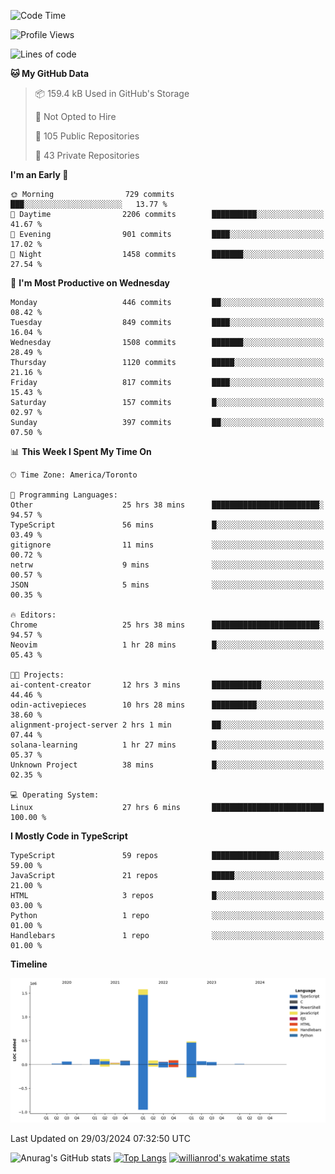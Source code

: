 <!--START_SECTION:waka-->
![Code Time](http://img.shields.io/badge/Code%20Time-1%2C356%20hrs%2053%20mins-blue)

![Profile Views](http://img.shields.io/badge/Profile%20Views-0-blue)

![Lines of code](https://img.shields.io/badge/From%20Hello%20World%20I%27ve%20Written-2.8%20million%20lines%20of%20code-blue)

**🐱 My GitHub Data** 

> 📦 159.4 kB Used in GitHub's Storage 
 > 
> 🚫 Not Opted to Hire
 > 
> 📜 105 Public Repositories 
 > 
> 🔑 43 Private Repositories 
 > 
**I'm an Early 🐤** 

```text
🌞 Morning                729 commits         ███░░░░░░░░░░░░░░░░░░░░░░   13.77 % 
🌆 Daytime                2206 commits        ██████████░░░░░░░░░░░░░░░   41.67 % 
🌃 Evening                901 commits         ████░░░░░░░░░░░░░░░░░░░░░   17.02 % 
🌙 Night                  1458 commits        ███████░░░░░░░░░░░░░░░░░░   27.54 % 
```
📅 **I'm Most Productive on Wednesday** 

```text
Monday                   446 commits         ██░░░░░░░░░░░░░░░░░░░░░░░   08.42 % 
Tuesday                  849 commits         ████░░░░░░░░░░░░░░░░░░░░░   16.04 % 
Wednesday                1508 commits        ███████░░░░░░░░░░░░░░░░░░   28.49 % 
Thursday                 1120 commits        █████░░░░░░░░░░░░░░░░░░░░   21.16 % 
Friday                   817 commits         ████░░░░░░░░░░░░░░░░░░░░░   15.43 % 
Saturday                 157 commits         █░░░░░░░░░░░░░░░░░░░░░░░░   02.97 % 
Sunday                   397 commits         ██░░░░░░░░░░░░░░░░░░░░░░░   07.50 % 
```


📊 **This Week I Spent My Time On** 

```text
🕑︎ Time Zone: America/Toronto

💬 Programming Languages: 
Other                    25 hrs 38 mins      ████████████████████████░   94.57 % 
TypeScript               56 mins             █░░░░░░░░░░░░░░░░░░░░░░░░   03.49 % 
gitignore                11 mins             ░░░░░░░░░░░░░░░░░░░░░░░░░   00.72 % 
netrw                    9 mins              ░░░░░░░░░░░░░░░░░░░░░░░░░   00.57 % 
JSON                     5 mins              ░░░░░░░░░░░░░░░░░░░░░░░░░   00.35 % 

🔥 Editors: 
Chrome                   25 hrs 38 mins      ████████████████████████░   94.57 % 
Neovim                   1 hr 28 mins        █░░░░░░░░░░░░░░░░░░░░░░░░   05.43 % 

🐱‍💻 Projects: 
ai-content-creator       12 hrs 3 mins       ███████████░░░░░░░░░░░░░░   44.46 % 
odin-activepieces        10 hrs 28 mins      ██████████░░░░░░░░░░░░░░░   38.60 % 
alignment-project-server 2 hrs 1 min         ██░░░░░░░░░░░░░░░░░░░░░░░   07.44 % 
solana-learning          1 hr 27 mins        █░░░░░░░░░░░░░░░░░░░░░░░░   05.37 % 
Unknown Project          38 mins             █░░░░░░░░░░░░░░░░░░░░░░░░   02.35 % 

💻 Operating System: 
Linux                    27 hrs 6 mins       █████████████████████████   100.00 % 
```

**I Mostly Code in TypeScript** 

```text
TypeScript               59 repos            ███████████████░░░░░░░░░░   59.00 % 
JavaScript               21 repos            █████░░░░░░░░░░░░░░░░░░░░   21.00 % 
HTML                     3 repos             █░░░░░░░░░░░░░░░░░░░░░░░░   03.00 % 
Python                   1 repo              ░░░░░░░░░░░░░░░░░░░░░░░░░   01.00 % 
Handlebars               1 repo              ░░░░░░░░░░░░░░░░░░░░░░░░░   01.00 % 
```



**Timeline**

![Lines of Code chart](https://raw.githubusercontent.com/wise-introvert/wise-introvert/master/assets/bar_graph.png)


 Last Updated on 29/03/2024 07:32:50 UTC
<!--END_SECTION:waka-->

![Anurag's GitHub stats](https://github-readme-stats.vercel.app/api?username=wise-introvert&count_private=true&show_icons=true)
[![Top Langs](https://github-readme-stats.vercel.app/api/top-langs/?username=wise-introvert&langs_count=10)](https://github.com/anuraghazra/github-readme-stats)
[![willianrod's wakatime stats](https://github-readme-stats.vercel.app/api/wakatime?username=wiseintrovert)](https://github.com/anuraghazra/github-readme-stats)
